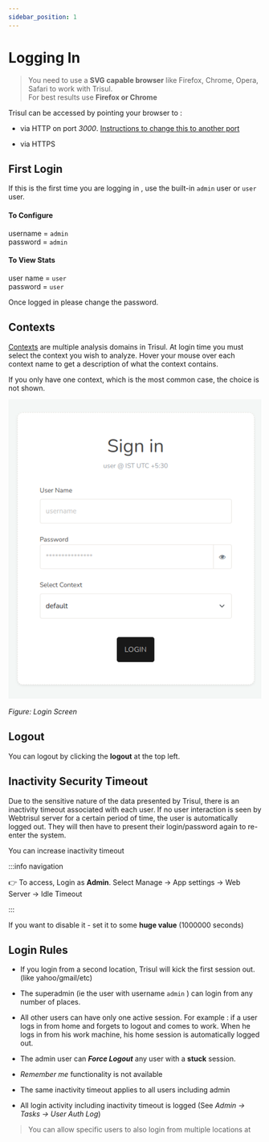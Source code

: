 ```yaml
---
sidebar_position: 1
---
```


# Logging In

> You need to use a **SVG capable browser** like Firefox,
> Chrome, Opera, Safari to work with Trisul.  
> For best results use **Firefox or Chrome**

Trisul can be accessed by pointing your browser to :  

- via HTTP on port *3000*. [Instructions to change this to another port](/docs/howto) 

- via HTTPS

## First Login

If this is the first time you are logging in , use the built-in `admin`
user or `user` user.

#### To Configure

username = `admin`  
password = `admin`

#### To View Stats

user name = `user`  
password = `user`

Once logged in please change the password.

## Contexts

[Contexts](/docs/ag/domain/#contexts) are multiple analysis domains in Trisul. At login time you must select the context you wish to analyze. Hover your mouse over each context name to get a description of what the context contains.

If you only have one context, which is the most common case, the choice
is not shown.

![](images/login_screen.png)

*Figure: Login Screen*

## Logout

You can logout by clicking the **logout** at the top left.

## Inactivity Security Timeout

Due to the sensitive nature of the data presented by Trisul, there is an
inactivity timeout associated with each user. If no user interaction is
seen by Webtrisul server for a certain period of time, the user is
automatically logged out. They will then have to present their
login/password again to re-enter the system.

You can increase inactivity timeout

:::info navigation

:point_right: To access, Login as **Admin**. Select Manage &rarr; App settings &rarr; Web
Server &rarr; Idle Timeout

:::

If you want to disable it - set it to some **huge value** (1000000
seconds)

## Login Rules

- If you login from a second location, Trisul will kick the first
  session out. (like yahoo/gmail/etc)  

- The superadmin (ie the user with username `admin` ) can login from
  any number of places.  

- All other users can have only one active session. For example : if a
  user logs in from home and forgets to logout and comes to work. When he logs in from his work machine, his home session is automatically logged out. 

- The admin user can ***Force Logout*** any user with a **stuck**
  session. 

- *Remember me* functionality is not available 

- The same inactivity timeout applies to all users including admin

- All login activity including inactivity timeout is logged (See *Admin
  &rarr; Tasks &rarr; User Auth Log*)

> You can allow specific users to also login from multiple locations at
